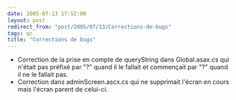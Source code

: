 ```yaml
---
date: 2005-07-13 17:52:00
layout: post
redirect_from: "post/2005/07/13/Corrections-de-bugs"
tags: qc
title: "Corrections de bugs"
---
```


* Correction de la prise en compte de queryString dans Global.asax.cs qui
n'était pas préfixé par "?" quand il le fallait et commençait par "?" quand il
ne le fallait pas.
* Correction dans adminScreen.ascx.cs qui ne supprimait l'écran en cours mais
l'écran parent de celui-ci.
